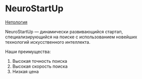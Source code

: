 # NeuroStartUp

[Нетология](https://netology-code.github.io/git-homeworks/introduction/assets/logo.png)

NeuroStartUp — динамически развивающийся стартап, специализирующийся на поиске с использованием новейших технологий искусственного интеллекта.

Наши преимущества:
1.  Высокая точность поиска
2.  Высокая скорость поиска
3.  Низкая цена